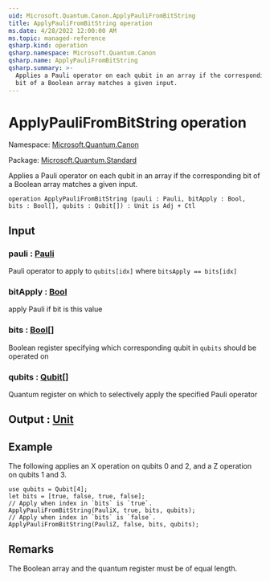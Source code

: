 ```yaml
---
uid: Microsoft.Quantum.Canon.ApplyPauliFromBitString
title: ApplyPauliFromBitString operation
ms.date: 4/28/2022 12:00:00 AM
ms.topic: managed-reference
qsharp.kind: operation
qsharp.namespace: Microsoft.Quantum.Canon
qsharp.name: ApplyPauliFromBitString
qsharp.summary: >-
  Applies a Pauli operator on each qubit in an array if the corresponding
  bit of a Boolean array matches a given input.
---
```


# ApplyPauliFromBitString operation

Namespace: [Microsoft.Quantum.Canon](xref:Microsoft.Quantum.Canon)

Package: [Microsoft.Quantum.Standard](https://nuget.org/packages/Microsoft.Quantum.Standard)


Applies a Pauli operator on each qubit in an array if the correspondingbit of a Boolean array matches a given input.

```qsharp
operation ApplyPauliFromBitString (pauli : Pauli, bitApply : Bool, bits : Bool[], qubits : Qubit[]) : Unit is Adj + Ctl
```


## Input

### pauli : [Pauli](xref:microsoft.quantum.qsharp.valueliterals#pauli-literals)

Pauli operator to apply to `qubits[idx]` where `bitsApply == bits[idx]`


### bitApply : [Bool](xref:microsoft.quantum.qsharp.valueliterals#bool-literals)

apply Pauli if bit is this value


### bits : [Bool](xref:microsoft.quantum.qsharp.valueliterals#bool-literals)[]

Boolean register specifying which corresponding qubit in `qubits` should be operated on


### qubits : [Qubit](xref:microsoft.quantum.qsharp.valueliterals#qubit-literals)[]

Quantum register on which to selectively apply the specified Pauli operator



## Output : [Unit](xref:microsoft.quantum.qsharp.valueliterals#unit-literal)



## Example

The following applies an X operation on qubits 0 and 2, and a Z operation on qubits 1 and 3.```qsharpuse qubits = Qubit[4];let bits = [true, false, true, false];// Apply when index in `bits` is `true`.ApplyPauliFromBitString(PauliX, true, bits, qubits);// Apply when index in `bits` is `false`.ApplyPauliFromBitString(PauliZ, false, bits, qubits);```

## Remarks

The Boolean array and the quantum register must be of equal length.
